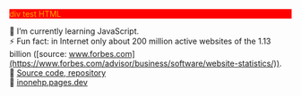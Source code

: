<div style="background-color: red; color: orange">
div test HTML
</div>



🌱 I’m currently learning JavaScript.  
⚡ Fun fact: in Internet only about 200 million active websites of the 1.13 billion ([source: www.forbes.com](https://www.forbes.com/advisor/business/software/website-statistics/)).  
📁 [Source code, repository](https://github.com/inonehp/inonehp.pages.dev)  
🔗 [inonehp.pages.dev](https://inonehp.pages.dev/)   
  



<!--
**inonehp/inonehp** is a ✨ _special_ ✨ repository because its `README.md` (this file) appears on your GitHub profile.

Here are some ideas to get you started:

- 🔭 I’m currently working on ...
- 🌱 I’m currently learning ...
- 👯 I’m looking to collaborate on ...
- 🤔 I’m looking for help with ...
- 💬 Ask me about ...
- 📫 How to reach me: ...
- 😄 Pronouns: ...
- ⚡ Fun fact: ...
-->


